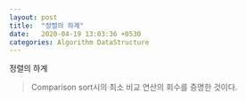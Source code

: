 ```yaml
---
layout: post
title:  "정렬의 하계"
date:   2020-04-19 13:03:36 +0530
categories: Algorithm DataStructure
---
```

정렬의 하계
> Comparison sort시의 최소 비교 연산의 회수를 증명한 것이다.
